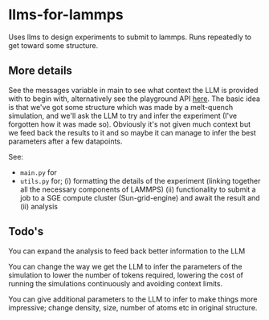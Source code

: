 # llms-for-lammps
Uses llms to design experiments to submit to lammps. Runs repeatedly to get toward some structure.


## More details
See the messages variable in main to see what context the LLM is provided with to begin with, alternatively see the playground API [here](https://platform.openai.com/playground/p/xL0CfjMc6pTnUbk5WIjEz4mj?model=gpt-4). The basic idea is that we've got some structure which was made by a melt-quench simulation, and we'll ask the LLM to try and infer the experiment (I've forgotten how it was made so). Obviously it's not given much context but we feed back the results to it and so maybe it can manage to infer the best parameters after a few datapoints.

See: 
- `main.py` for 
- `utils.py` for; (i) formatting the details of the experiment (linking together all the necessary components of LAMMPS) (ii) functionality to submit a job to a SGE compute cluster (Sun-grid-engine) and await the result and (ii) analysis

## Todo's
You can expand the analysis to feed back better information to the LLM

You can change the way we get the LLM to infer the parameters of the simulation to lower the number of tokens required, lowering the cost of running the simulations continuously and avoiding context limits.

You can give additional parameters to the LLM to infer to make things more impressive; change density, size, number of atoms etc in original structure.

